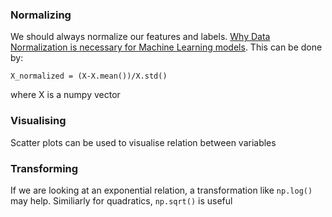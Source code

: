 ### Normalizing
We should always normalize our features and labels. [Why Data Normalization is necessary for Machine Learning models](https://medium.com/@urvashilluniya/why-data-normalization-is-necessary-for-machine-learning-models-681b65a05029).
This can be done by:
```
X_normalized = (X-X.mean())/X.std()
```
where X is a numpy vector

### Visualising 
Scatter plots can be used to visualise relation between variables

### Transforming
If we are looking at an exponential relation, a transformation like ```np.log()``` may help. Similiarly for quadratics, ```np.sqrt()``` is useful
